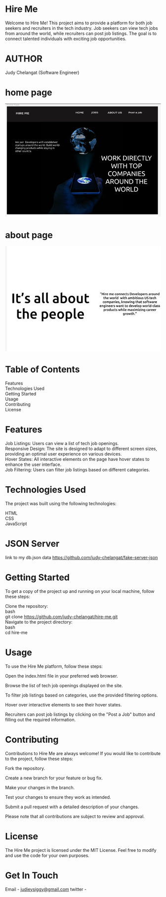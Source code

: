 # Hire Me
Welcome to Hire Me! This project aims to provide a platform for both job seekers and recruiters in the tech industry. Job seekers can view tech jobs from around the world, while recruiters can post job listings. The goal is to connect talented individuals with exciting job opportunities.
# AUTHOR
Judy Chelangat (Software Engineer)

# home page 
![My Image](./images/Screenshot%20from%202023-07-08%2000-27-49.png)

# about page
![My Image](./images/Screenshot%20from%202023-07-08%2000-28-46.png)

# Table of Contents
Features <br>
Technologies Used <br>
Getting Started <br>
Usage <br>
Contributing <br>
License <br>

 # Features
Job Listings: Users can view a list of tech job openings. <br>
Responsive Design: The site is designed to adapt to different screen sizes, providing an optimal user experience on various devices. <br>
Hover States: All interactive elements on the page have hover states to enhance the user interface. <br>
Job Filtering: Users can filter job listings based on different categories. <br>

# Technologies Used
The project was built using the following technologies: <br>

HTML <br>
CSS <br>
JavaScript <br>

# JSON Server 
link to my db.json data <https://github.com/judy-chelangat/fake-server-json> <br>

# Getting Started
To get a copy of the project up and running on your local machine, follow these steps: <br>

Clone the repository: <br>
bash <br>
git clone <https://github.com/judy-chelangat/hire-me.git> <br>
Navigate to the project directory: <br>
bash <br>
cd hire-me  <br>
# Usage
To use the Hire Me platform, follow these steps: <br>

Open the index.html file in your preferred web browser. <br>

Browse the list of tech job openings displayed on the site. <br>

To filter job listings based on categories, use the provided filtering options. <br>

Hover over interactive elements to see their hover states. <br>

Recruiters can post job listings by clicking on the "Post a Job" button and filling out the required information. <br>

# Contributing
Contributions to Hire Me are always welcome! If you would like to contribute to the project, follow these steps: <br>

Fork the repository. <br>

Create a new branch for your feature or bug fix. <br>

Make your changes in the branch. <br>

Test your changes to ensure they work as intended. <br>

Submit a pull request with a detailed description of your changes. <br>

Please note that all contributions are subject to review and approval. <br>

# License
The Hire Me project is licensed under the MIT License. Feel free to modify and use the code for your own purposes.

# Get In Touch
Email - <judieysiggy@gmail.com>
twitter -<Judieysiggy>
